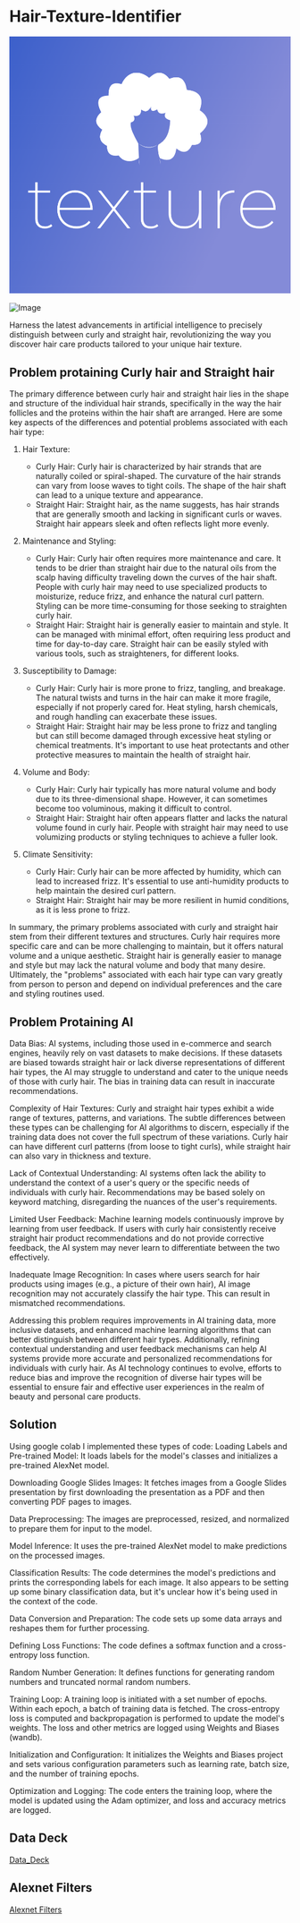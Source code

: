 # Hair-Texture-Identifier
![Logo](curly_hair.png)

![Image](hair-chart.GIF)

Harness the latest advancements in artificial intelligence to precisely distinguish between curly and straight hair, revolutionizing the way you discover hair care products tailored to your unique hair texture.

## Problem protaining Curly hair and Straight hair
The primary difference between curly hair and straight hair lies in the shape and structure of the individual hair strands, specifically in the way the hair follicles and the proteins within the hair shaft are arranged. Here are some key aspects of the differences and potential problems associated with each hair type:

1. Hair Texture:
   - Curly Hair: Curly hair is characterized by hair strands that are naturally coiled or spiral-shaped. The curvature of the hair strands can vary from loose waves to tight coils. The shape of the hair shaft can lead to a unique texture and appearance.
   - Straight Hair: Straight hair, as the name suggests, has hair strands that are generally smooth and lacking in significant curls or waves. Straight hair appears sleek and often reflects light more evenly.

2. Maintenance and Styling:
   - Curly Hair: Curly hair often requires more maintenance and care. It tends to be drier than straight hair due to the natural oils from the scalp having difficulty traveling down the curves of the hair shaft. People with curly hair may need to use specialized products to moisturize, reduce frizz, and enhance the natural curl pattern. Styling can be more time-consuming for those seeking to straighten curly hair.
   - Straight Hair: Straight hair is generally easier to maintain and style. It can be managed with minimal effort, often requiring less product and time for day-to-day care. Straight hair can be easily styled with various tools, such as straighteners, for different looks.

3. Susceptibility to Damage:
   - Curly Hair: Curly hair is more prone to frizz, tangling, and breakage. The natural twists and turns in the hair can make it more fragile, especially if not properly cared for. Heat styling, harsh chemicals, and rough handling can exacerbate these issues.
   - Straight Hair: Straight hair may be less prone to frizz and tangling but can still become damaged through excessive heat styling or chemical treatments. It's important to use heat protectants and other protective measures to maintain the health of straight hair.

4. Volume and Body:
   - Curly Hair: Curly hair typically has more natural volume and body due to its three-dimensional shape. However, it can sometimes become too voluminous, making it difficult to control.
   - Straight Hair: Straight hair often appears flatter and lacks the natural volume found in curly hair. People with straight hair may need to use volumizing products or styling techniques to achieve a fuller look.

5. Climate Sensitivity:
   - Curly Hair: Curly hair can be more affected by humidity, which can lead to increased frizz. It's essential to use anti-humidity products to help maintain the desired curl pattern.
   - Straight Hair: Straight hair may be more resilient in humid conditions, as it is less prone to frizz.

In summary, the primary problems associated with curly and straight hair stem from their different textures and structures. Curly hair requires more specific care and can be more challenging to maintain, but it offers natural volume and a unique aesthetic. Straight hair is generally easier to manage and style but may lack the natural volume and body that many desire. Ultimately, the "problems" associated with each hair type can vary greatly from person to person and depend on individual preferences and the care and styling routines used.

## Problem Protaining AI
Data Bias: AI systems, including those used in e-commerce and search engines, heavily rely on vast datasets to make decisions. If these datasets are biased towards straight hair or lack diverse representations of different hair types, the AI may struggle to understand and cater to the unique needs of those with curly hair. The bias in training data can result in inaccurate recommendations.

Complexity of Hair Textures: Curly and straight hair types exhibit a wide range of textures, patterns, and variations. The subtle differences between these types can be challenging for AI algorithms to discern, especially if the training data does not cover the full spectrum of these variations. Curly hair can have different curl patterns (from loose to tight curls), while straight hair can also vary in thickness and texture.

Lack of Contextual Understanding: AI systems often lack the ability to understand the context of a user's query or the specific needs of individuals with curly hair. Recommendations may be based solely on keyword matching, disregarding the nuances of the user's requirements.

Limited User Feedback: Machine learning models continuously improve by learning from user feedback. If users with curly hair consistently receive straight hair product recommendations and do not provide corrective feedback, the AI system may never learn to differentiate between the two effectively.

Inadequate Image Recognition: In cases where users search for hair products using images (e.g., a picture of their own hair), AI image recognition may not accurately classify the hair type. This can result in mismatched recommendations.

Addressing this problem requires improvements in AI training data, more inclusive datasets, and enhanced machine learning algorithms that can better distinguish between different hair types. Additionally, refining contextual understanding and user feedback mechanisms can help AI systems provide more accurate and personalized recommendations for individuals with curly hair. As AI technology continues to evolve, efforts to reduce bias and improve the recognition of diverse hair types will be essential to ensure fair and effective user experiences in the realm of beauty and personal care products.

## Solution
Using google colab I implemented these types of code: 
Loading Labels and Pre-trained Model: It loads labels for the model's classes and initializes a pre-trained AlexNet model.

Downloading Google Slides Images: It fetches images from a Google Slides presentation by first downloading the presentation as a PDF and then converting PDF pages to images.

Data Preprocessing: The images are preprocessed, resized, and normalized to prepare them for input to the model.

Model Inference: It uses the pre-trained AlexNet model to make predictions on the processed images.

Classification Results: The code determines the model's predictions and prints the corresponding labels for each image. It also appears to be setting up some binary classification data, but it's unclear how it's being used in the context of the code.

Data Conversion and Preparation: The code sets up some data arrays and reshapes them for further processing.

Defining Loss Functions: The code defines a softmax function and a cross-entropy loss function.

Random Number Generation: It defines functions for generating random numbers and truncated normal random numbers.

Training Loop: A training loop is initiated with a set number of epochs. Within each epoch, a batch of training data is fetched. The cross-entropy loss is computed and backpropagation is performed to update the model's weights. The loss and other metrics are logged using Weights and Biases (wandb).

Initialization and Configuration: It initializes the Weights and Biases project and sets various configuration parameters such as learning rate, batch size, and the number of training epochs.

Optimization and Logging: The code enters the training loop, where the model is updated using the Adam optimizer, and loss and accuracy metrics are logged.

## Data Deck
[Data_Deck](https://docs.google.com/presentation/d/1mATs77DNphkXvP1BRh-J_wFg3ptQ-K5wyM0xJHjR4pk/edit?usp=sharing)

## Alexnet Filters
[Alexnet Filters](https://colab.research.google.com/drive/1h5G64TCkruibmEOqh0kwUp_-pb3AKZp4?usp=sharing)

